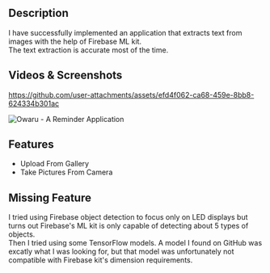 ## Description
I have successfully implemented an application that extracts text from images with the help of Firebase ML kit.
<br>
The text extraction is accurate most of the time.

## Videos & Screenshots


https://github.com/user-attachments/assets/efd4f062-ca68-459e-8bb8-624334b301ac

![Owaru - A Reminder Application](https://github.com/user-attachments/assets/3294fc3e-d7b6-430f-a222-73f937a9a178)


## Features
* Upload From Gallery
* Take Pictures From Camera

## Missing Feature
I tried using Firebase object detection to focus only on LED displays but turns out Firebase's ML kit is only capable of detecting about 5 types of objects.
<br>
Then I tried using some TensorFlow models. A model I found on GitHub was excatly what I was looking for, but that model was unfortunately not compatible with Firebase
kit's dimension requirements.
